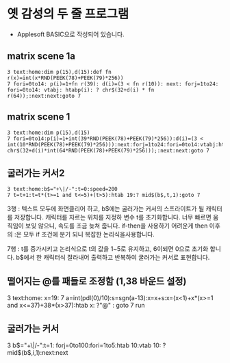 # 옛 감성의 두 줄 프로그램

 * Applesoft BASIC으로 작성되어 있습니다.

## matrix scene 1a


    3 text:home:dim p(15),d(15):def fn r(x)=int(x*RND(PEEK(78)+PEEK(79)*256))
    7 fori=0to14: p(i)=1+fn r(39): d(i)=(3 < fn r(10)): next: forj=1to24: fori=0to14: vtabj: htabp(i): ? chr$(32+d(i) * fn r(64));:next:next:goto 7


## matrix scene 1
    3 text:home:dim p(15),d(15)
    7 fori=0to14:p(i)=1+int(39*RND(PEEK(78)+PEEK(79)*256)):d(i)=(3 < int(10*RND(PEEK(78)+PEEK(79)*256))):next:forj=1to24:fori=0to14:vtabj:htabp(i):?chr$(32+d(i)*int(64*RND(PEEK(78)+PEEK(79)*256)));:next:next:goto 7

## 굴러가는 커서2

    3 text:home:b$="+\|/-":t=0:speed=200
    7 t=t+1:t=t*(t>=1 and t<=5)+(t>5):htab 19:? mid$(b$,t,1):goto 7

3행 : 텍스트 모두에 화면클리어 하고, b$에는 굴러가는 커서의 스프라이트가 될 캐릭터를 저장합니다.
캐릭터를 자르는 위치를 지정하 변수 t를 초기화합니다. 너무 빠르면 움직임이 보잊 않으니,
속도를 조금 늦쳐 줍니다.
if-then을 사용하기 어려운게 then 이후의 :은 모두 if 조건에 분기 되니 복잡한 논리식을사용합니다.

7행 : t를 증가시키고 논리식으로 t의 값을 1~5로 유지하고, 6이되면 0으로 초기화 합니다. 
b$에서 한 캐릭터식 잘라내어 출력하고  반복하여 굴러가는 커서로 표현합니다.

## 떨어지는 @를 패들로 조정함 (1,38 바운드 설정)
3 text:home: x=19: 
7 a=int(pdl(0)/10):s=sgn(a-13):x=x+s:x=(x<1)+x*(x>=1 and x<=37)+38*(x>37):htab x: ?"@"  : goto 7
run

## 굴러가는 커서

  3 b$="+\|/-":t=1: forj=0to100:fori=1to5:htab 10:vtab 10: ? mid$(b$,i,1):next:next
